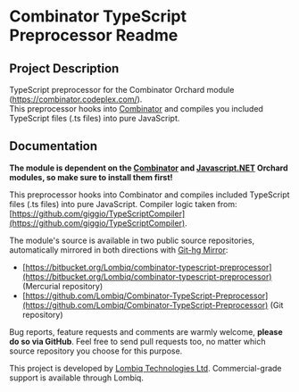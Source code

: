 # Combinator TypeScript Preprocessor Readme



## Project Description

TypeScript preprocessor for the Combinator Orchard module (https://combinator.codeplex.com/).  
This preprocessor hooks into [Combinator](https://github.com/Lombiq/Combinator) and compiles you included TypeScript files (.ts files) into pure JavaScript.


## Documentation

**The module is dependent on the [Combinator](https://github.com/Lombiq/Combinator)  and [Javascript.NET](https://jsdotnetorchard.codeplex.com/) Orchard modules, so make sure to install them first!**

This preprocessor hooks into Combinator and compiles included TypeScript files (.ts files) into pure JavaScript.
Compiler logic taken from: [https://github.com/giggio/TypeScriptCompiler](https://github.com/giggio/TypeScriptCompiler).

The module's source is available in two public source repositories, automatically mirrored in both directions with [Git-hg Mirror](https://githgmirror.com):

- [https://bitbucket.org/Lombiq/combinator-typescript-preprocessor](https://bitbucket.org/Lombiq/combinator-typescript-preprocessor) (Mercurial repository)
- [https://github.com/Lombiq/Combinator-TypeScript-Preprocessor](https://github.com/Lombiq/Combinator-TypeScript-Preprocessor) (Git repository)

Bug reports, feature requests and comments are warmly welcome, **please do so via GitHub**.
Feel free to send pull requests too, no matter which source repository you choose for this purpose.

This project is developed by [Lombiq Technologies Ltd](http://lombiq.com/). Commercial-grade support is available through Lombiq.